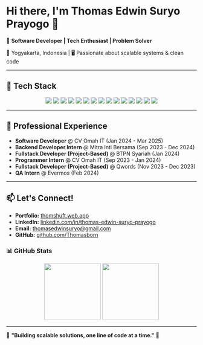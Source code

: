 # Hi there, I'm Thomas Edwin Suryo Prayogo 👋  

🚀 **Software Developer | Tech Enthusiast | Problem Solver**  

📍 Yogyakarta, Indonesia | 🖥️ Passionate about scalable systems & clean code  

---

## 🚀 Tech Stack  

<div align="center">  
  <img src="https://img.shields.io/badge/Golang-00ADD8?style=for-the-badge&logo=go&logoColor=white" />  
  <img src="https://img.shields.io/badge/Next.js-000000?style=for-the-badge&logo=next.js&logoColor=white" />  
  <img src="https://img.shields.io/badge/Nuxt.js-00C58E?style=for-the-badge&logo=nuxt.js&logoColor=white" />  
  <img src="https://img.shields.io/badge/TypeScript-3178C6?style=for-the-badge&logo=typescript&logoColor=white" />  
  <img src="https://img.shields.io/badge/Python-3776AB?style=for-the-badge&logo=python&logoColor=white" />  
  <img src="https://img.shields.io/badge/Laravel-FF2D20?style=for-the-badge&logo=laravel&logoColor=white" />  
  <img src="https://img.shields.io/badge/CodeIgniter-EF4223?style=for-the-badge&logo=codeigniter&logoColor=white" />  
  <img src="https://img.shields.io/badge/Node.js-339933?style=for-the-badge&logo=node.js&logoColor=white" />  
  <img src="https://img.shields.io/badge/Vue.js-4FC08D?style=for-the-badge&logo=vue.js&logoColor=white" />  
  <img src="https://img.shields.io/badge/MySQL-4479A1?style=for-the-badge&logo=mysql&logoColor=white" />  
  <img src="https://img.shields.io/badge/Nginx-009639?style=for-the-badge&logo=nginx&logoColor=white" />  
  <img src="https://img.shields.io/badge/Apache-D22128?style=for-the-badge&logo=apache&logoColor=white" />  
  <img src="https://img.shields.io/badge/Prometheus-E6522C?style=for-the-badge&logo=prometheus&logoColor=white" />  
  <img src="https://img.shields.io/badge/Docker-2496ED?style=for-the-badge&logo=docker&logoColor=white" />  
  <img src="https://img.shields.io/badge/Git-F05032?style=for-the-badge&logo=git&logoColor=white" />  
</div>  

---

## 💼 Professional Experience  

- **Software Developer** @ CV Omah IT (Jan 2024 - Mar 2025)  
- **Backend Developer Intern** @ Mitra Inti Bersama (Sep 2023 - Dec 2024)  
- **Fullstack Developer (Project-Based)** @ BTPN Syariah (Jan 2024)  
- **Programmer Intern** @ CV Omah IT (Sep 2023 - Jan 2024)  
- **Fullstack Developer (Project-Based)** @ Qwords (Nov 2023 - Dec 2023)  
- **QA Intern** @ Evermos (Feb 2024)  

---

## 📫 Let's Connect!  

- **Portfolio:** [thomshuft.web.app](https://thomshuft.web.app/)  
- **LinkedIn:** [linkedin.com/in/thomas-edwin-suryo-prayogo](https://bit.ly/thomasedwin)  
- **Email:** thomasedwinsuryo@gmail.com  
- **GitHub:** [github.com/Thomasborn](https://github.com/Thomasborn)  

### 📊 GitHub Stats  

<div align="center">
  <img src="https://github-readme-stats.vercel.app/api?username=Thomasborn&show_icons=true&theme=radical" height="150" />
  <img src="https://github-readme-stats.vercel.app/api/top-langs/?username=Thomasborn&layout=compact&theme=radical" height="150" />
</div>  

---

🎯 **"Building scalable solutions, one line of code at a time."** 🚀  
